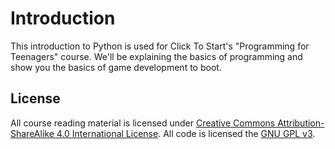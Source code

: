 # Introduction

This introduction to Python is used for Click To Start's "Programming for Teenagers" course. We'll be explaining the basics of programming and show you the basics of game development to boot.

## License

All course reading material is licensed under [Creative Commons Attribution-ShareAlike 4.0 International License](https://github.com/clicktostart/introduction-to-python/tree/3644a66c15ee71964d7504ba08975a2a13af448f/LICENSE.md). All code is licensed the [GNU GPL v3](https://www.gnu.org/licenses/gpl-3.0.en.html).

